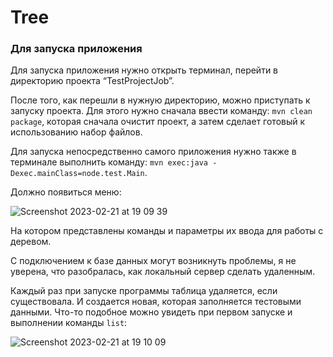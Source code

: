# Tree

### Для запуска приложения

Для запуска приложения нужно открыть терминал, перейти в директорию проекта “TestProjectJob”. 

После того, как перешли в нужную директорию, можно приступать к запуску проекта. Для этого нужно сначала ввести команду: `mvn clean package`, которая сначала очистит проект, а затем сделает готовый к использованию набор файлов. 

Для запуска непосредственно самого приложения нужно также в терминале выполнить команду: `mvn exec:java -Dexec.mainClass=node.test.Main`. 

Должно появиться меню:

![Screenshot 2023-02-21 at 19 09 39](https://user-images.githubusercontent.com/99659178/220398548-03efe306-56be-4b8d-8ab1-33f797a65888.png)

На котором представлены команды и параметры их ввода для работы с деревом. 

С подключением к базе данных могут возникнуть проблемы, я не уверена, что разобралась, как локальный сервер сделать удаленным. 

Каждый раз при запуске программы таблица удаляется, если существовала. И создается новая, которая заполняется тестовыми данными. Что-то подобное можно увидеть при первом запуске и выполнении команды `list`:

![Screenshot 2023-02-21 at 19 10 09](https://user-images.githubusercontent.com/99659178/220398657-f5de7a8b-842d-4db0-9c17-97cfe4c4ec8b.png)

